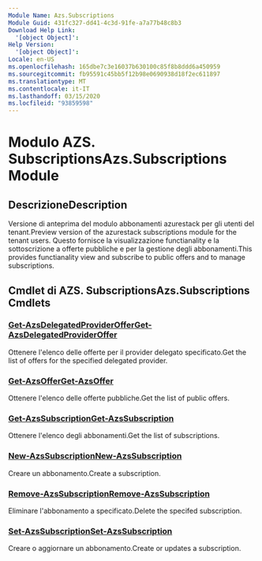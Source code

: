 ```yaml
---
Module Name: Azs.Subscriptions
Module Guid: 431fc327-dd41-4c3d-91fe-a7a77b48c8b3
Download Help Link:
  '[object Object]': 
Help Version:
  '[object Object]': 
Locale: en-US
ms.openlocfilehash: 165dbe7c3e16037b630100c85f8b8ddd6a450959
ms.sourcegitcommit: fb95591c45bb5f12b98e0690938d18f2ec611897
ms.translationtype: MT
ms.contentlocale: it-IT
ms.lasthandoff: 03/15/2020
ms.locfileid: "93859598"
---
```

# <span data-ttu-id="9bfc5-101">Modulo AZS. Subscriptions</span><span class="sxs-lookup"><span data-stu-id="9bfc5-101">Azs.Subscriptions Module</span></span>
## <span data-ttu-id="9bfc5-102">Descrizione</span><span class="sxs-lookup"><span data-stu-id="9bfc5-102">Description</span></span>
<span data-ttu-id="9bfc5-103">Versione di anteprima del modulo abbonamenti azurestack per gli utenti del tenant.</span><span class="sxs-lookup"><span data-stu-id="9bfc5-103">Preview version of the azurestack subscriptions module for the tenant users.</span></span> <span data-ttu-id="9bfc5-104">Questo fornisce la visualizzazione functianality e la sottoscrizione a offerte pubbliche e per la gestione degli abbonamenti.</span><span class="sxs-lookup"><span data-stu-id="9bfc5-104">This provides functianality view and subscribe to public offers and to manage subscriptions.</span></span>

## <span data-ttu-id="9bfc5-105">Cmdlet di AZS. Subscriptions</span><span class="sxs-lookup"><span data-stu-id="9bfc5-105">Azs.Subscriptions Cmdlets</span></span>
### [<span data-ttu-id="9bfc5-106">Get-AzsDelegatedProviderOffer</span><span class="sxs-lookup"><span data-stu-id="9bfc5-106">Get-AzsDelegatedProviderOffer</span></span>](Get-AzsDelegatedProviderOffer.md)
<span data-ttu-id="9bfc5-107">Ottenere l'elenco delle offerte per il provider delegato specificato.</span><span class="sxs-lookup"><span data-stu-id="9bfc5-107">Get the list of offers for the specified delegated provider.</span></span>

### [<span data-ttu-id="9bfc5-108">Get-AzsOffer</span><span class="sxs-lookup"><span data-stu-id="9bfc5-108">Get-AzsOffer</span></span>](Get-AzsOffer.md)
<span data-ttu-id="9bfc5-109">Ottenere l'elenco delle offerte pubbliche.</span><span class="sxs-lookup"><span data-stu-id="9bfc5-109">Get the list of public offers.</span></span>

### [<span data-ttu-id="9bfc5-110">Get-AzsSubscription</span><span class="sxs-lookup"><span data-stu-id="9bfc5-110">Get-AzsSubscription</span></span>](Get-AzsSubscription.md)
<span data-ttu-id="9bfc5-111">Ottenere l'elenco degli abbonamenti.</span><span class="sxs-lookup"><span data-stu-id="9bfc5-111">Get the list of subscriptions.</span></span>

### [<span data-ttu-id="9bfc5-112">New-AzsSubscription</span><span class="sxs-lookup"><span data-stu-id="9bfc5-112">New-AzsSubscription</span></span>](New-AzsSubscription.md)
<span data-ttu-id="9bfc5-113">Creare un abbonamento.</span><span class="sxs-lookup"><span data-stu-id="9bfc5-113">Create a subscription.</span></span>

### [<span data-ttu-id="9bfc5-114">Remove-AzsSubscription</span><span class="sxs-lookup"><span data-stu-id="9bfc5-114">Remove-AzsSubscription</span></span>](Remove-AzsSubscription.md)
<span data-ttu-id="9bfc5-115">Eliminare l'abbonamento a specificato.</span><span class="sxs-lookup"><span data-stu-id="9bfc5-115">Delete the specifed subscription.</span></span>

### [<span data-ttu-id="9bfc5-116">Set-AzsSubscription</span><span class="sxs-lookup"><span data-stu-id="9bfc5-116">Set-AzsSubscription</span></span>](Set-AzsSubscription.md)
<span data-ttu-id="9bfc5-117">Creare o aggiornare un abbonamento.</span><span class="sxs-lookup"><span data-stu-id="9bfc5-117">Create or updates a subscription.</span></span>

